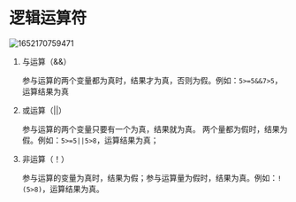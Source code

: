 # 逻辑运算符

![1652170759471](https://gitee.com/Enteral/images/raw/master/https://gitee.com/enteral/images/1652170759471.png)

1. 与运算（&&）

   参与运算的两个变量都为真时，结果才为真，否则为假。例如：`5>=5&&7>5`，运算结果为真

2. 或运算（||）

   参与运算的两个变量只要有一个为真，结果就为真。 两个量都为假时，结果为假。例如：`5>=5||5>8`，运算结果为真； 

3. 非运算（！）

   参与运算的变量为真时，结果为假；参与运算量为假时，结果为真。例如：`!(5>8)`，运算结果为真。 